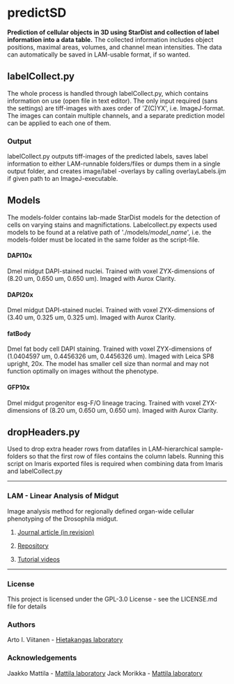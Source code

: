 # predictSD
**Prediction of cellular objects in 3D using StarDist and collection of label information into a data table.** The
collected information includes object positions, maximal areas, volumes, and channel mean intensities. The data can
automatically be saved in LAM-usable format, if so wanted.

## labelCollect.py
The whole process is handled through labelCollect.py, which contains information on use (open file in text editor). The
only input required (sans the settings) are tiff-images with axes order of 'Z(C)YX', i.e. ImageJ-format. The images can
contain multiple channels, and a separate prediction model can be applied to each one of them.

### Output

labelCollect.py outputs tiff-images of the predicted labels, saves label information to either LAM-runnable
folders/files or dumps them in a single output folder, and creates image/label -overlays by calling overlayLabels.ijm
if given path to an ImageJ-executable.


## Models

The models-folder contains lab-made StarDist models for the detection of cells on varying stains and magnifictations.
Labelcollect.py expects used models to be found at a relative path of './models/_model_name_', i.e. the models-folder
must be located in the same folder as the script-file.

#### DAPI10x
Dmel midgut DAPI-stained nuclei. Trained with voxel ZYX-dimensions of (8.20 um, 0.650 um, 0.650 um). Imaged with Aurox
Clarity.

#### DAPI20x
Dmel midgut DAPI-stained nuclei. Trained with voxel ZYX-dimensions of (3.40 um, 0.325 um, 0.325 um). Imaged with Aurox
Clarity.

#### fatBody
Dmel fat body cell DAPI staining. Trained with voxel ZYX-dimensions of (1.0404597 um, 0.4456326 um, 0.4456326 um).
Imaged with Leica SP8 upright, 20x. The model has smaller cell size than normal and may not function optimally on images
without the phenotype.

#### GFP10x
Dmel midgut progenitor esg-F/O lineage tracing. Trained with voxel ZYX-dimensions of (8.20 um, 0.650 um, 0.650 um).
Imaged with Aurox Clarity.


## dropHeaders.py
Used to drop extra header rows from datafiles in LAM-hierarchical sample-folders so that the first row of files contains
the column labels. Running this script on Imaris exported files is required when combining data from Imaris and
labelCollect.py

------------------------

### LAM - Linear Analysis of Midgut

Image analysis method for regionally defined organ-wide cellular phenotyping of the Drosophila midgut.
1. [Journal article (in revision)](https://www.biorxiv.org/content/10.1101/2021.01.20.427422v1)

2. [Repository](https://github.com/hietakangas-laboratory/LAM)

3. [Tutorial videos](https://www.youtube.com/playlist?list=PLjv-8Gzxh3AynUtI3HaahU2oddMbDpgtx)

------------------------

### License
This project is licensed under the GPL-3.0 License  - see the LICENSE.md file for details

### Authors
Arto I. Viitanen - [Hietakangas laboratory](https://www.helsinki.fi/en/researchgroups/nutrient-sensing)

### Acknowledgements
Jaakko Mattila - [Mattila laboratory](https://www.helsinki.fi/en/researchgroups/metabolism-and-signaling/)
Jack Morikka - [Mattila laboratory](https://www.helsinki.fi/en/researchgroups/metabolism-and-signaling/)